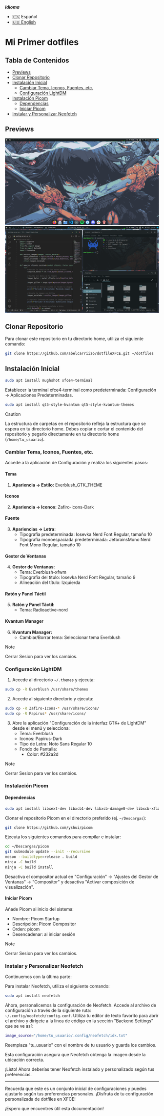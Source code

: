 ***Idioma***
- 🇪🇸 Español
- [🇺🇸 English](https://github.com/abelcarriizo/dotfileXFCE)

# Mi Primer dotfiles

## Tabla de Contenidos
- [Previews](#previews)
- [Clonar Repositorio](#clonar-repositorio)
- [Instalación Inicial](#instalación-inicial)
  - [Cambiar Tema, Iconos, Fuentes, etc.](#cambiar-tema-iconos-fuentes-etc)
  - [Configuración LightDM](#configuración-lightdm)
- [Instalación Picom](#instalación-picom)
  - [Dependencias](#dependencias)
  - [Iniciar Picom](#iniciar-picom)
- [Instalar y Personalizar Neofetch](#instalar-y-personalizar-neofetch)


## Previews
![Main Preview](previews/main_preview.png)
![Window Preview](previews/window_preview.png)

## Clonar Repositorio
Para clonar este repositorio en tu directorio home, utiliza el siguiente comando:

```bash
git clone https://github.com/abelcarriizo/dotfileXFCE.git ~/dotfiles
```

## Instalación Inicial

```bash
sudo apt install mughshot xfce4-terminal
```

Establecer la terminal xfce4-terminal como predeterminada: Configuración -> Aplicaciones Predeterminadas.

```bash
sudo apt install qt5-style-kvantum qt5-style-kvantum-themes
```

> [!CAUTION]
> La estructura de carpetas en el repositorio refleja la estructura que se espera en tu directorio home. Debes copiar o cortar el contenido del repositorio y pegarlo directamente en tu directorio home (`/home/tu_usuario`).


### Cambiar Tema, Iconos, Fuentes, etc.

Accede a la aplicación de Configuración y realiza los siguientes pasos:

#### Tema
1. **Apariencia -> Estilo:** Everblush_GTK_THEME

#### Iconos
2. **Apariencia -> Iconos:** Zafiro-icons-Dark

#### Fuente
3. **Apariencias -> Letra:**
   - Tipografía predeterminada: Iosevka Nerd Font Regular, tamaño 10
   - Tipografía monoespaciada predeterminada: JetbrainsMono Nerd Font Mono Regular, tamaño 10

#### Gestor de Ventanas
4. **Gestor de Ventanas:**
   - Tema: Everblush-xfwm
   - Tipografía del título: Iosevka Nerd Font Regular, tamaño 9
   - Alineación del título: Izquierda

#### Ratón y Panel Táctil
5. **Ratón y Panel Táctil:**
   - Tema: Radioactive-nord

#### Kvantum Manager
6. **Kvantum Manager:**
   - Cambiar/Borrar tema: Seleccionar tema Everblush

> [!NOTE]
> Cerrar Sesion para ver los cambios.

### Configuración LightDM

1. Accede al directorio `~/.themes` y ejecuta:

```bash
sudo cp -R Everblush /usr/share/themes
```

2. Accede al siguiente directorio y ejecuta:

```bash
sudo cp -R Zafiro-Icons-* /usr/share/icons/
sudo cp -R Papirus* /usr/share/icons/
```

3. Abre la aplicación "Configuración de la interfaz GTK+ de LightDM" desde el menú y selecciona:
   - Tema: Everblush
   - Iconos: Papirus-Dark 
   - Tipo de Letra: Noto Sans Regular 10
   - Fondo de Pantalla:
      - Color: #232a2d

> [!NOTE]
> Cerrar Sesion para ver los cambios.

### Instalación Picom

#### Dependencias

```bash
sudo apt install libxext-dev libxcb1-dev libxcb-damage0-dev libxcb-xfixes0-dev libxcb-shape0-dev libxcb-render-util0-dev libxcb-render0-dev libxcb-randr0-dev libxcb-composite0-dev libxcb-image0-dev libxcb-present-dev libxcb-xinerama0-dev libxcb-glx0-dev libpixman-1-dev libdbus-1-dev libconfig-dev libgl1-mesa-dev libpcre2-dev libpcre3-dev libevdev-dev uthash-dev libev-dev libx11-xcb-dev meson libxcb-util1 libxcb-util-dev libxcb-dpms0 libxcb-dpms0-dev
```

Clonar el repositorio Picom en el directorio preferido (ej. `~/Descargas`):

```bash
git clone https://github.com/yshui/picom
```

Ejecuta los siguientes comandos para compilar e instalar:

```bash
cd ~/Descargas/picom
git submodule update --init --recursive
meson --buildtype=release . build
ninja -C build
ninja -C build install
```

Desactiva el compositor actual en "Configuración" -> "Ajustes del Gestor de Ventanas" -> "Compositor" y desactiva "Activar composición de visualización".

#### Iniciar Picom

Añade Picom al inicio del sistema:
   - Nombre: Picom Startup
   - Descripción: Picom Compositor
   - Orden: picom
   - Desencadenar: al iniciar sesión

> [!NOTE]
> Cerrar Sesion para ver los cambios.

### Instalar y Personalizar Neofetch
Continuemos con la última parte:

Para instalar Neofetch, utiliza el siguiente comando:

```bash
sudo apt install neofetch
```

Ahora, personalicemos la configuración de Neofetch. Accede al archivo de configuración a través de la siguiente ruta: `~/.config/neofetch/config.conf`. Utiliza tu editor de texto favorito para abrir el archivo y dirígete a la línea de código en la sección "Backend Settings" que se ve así:

```bash
image_source="/home/tu_usuario/.config/neofetch/idk.txt"
```

Reemplaza "tu_usuario" con el nombre de tu usuario y guarda los cambios.

Esta configuración asegura que Neofetch obtenga la imagen desde la ubicación correcta.

¡Listo! Ahora deberías tener Neofetch instalado y personalizado según tus preferencias.

---
Recuerda que este es un conjunto inicial de configuraciones y puedes ajustarlo según tus preferencias personales. ¡Disfruta de tu configuración personalizada de dotfiles en XFCE!

¡Espero que encuentres útil esta documentación!
